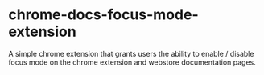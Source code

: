 # chrome-docs-focus-mode-extension
A simple chrome extension that grants users the ability to enable / disable focus mode on the chrome extension and webstore documentation pages.
